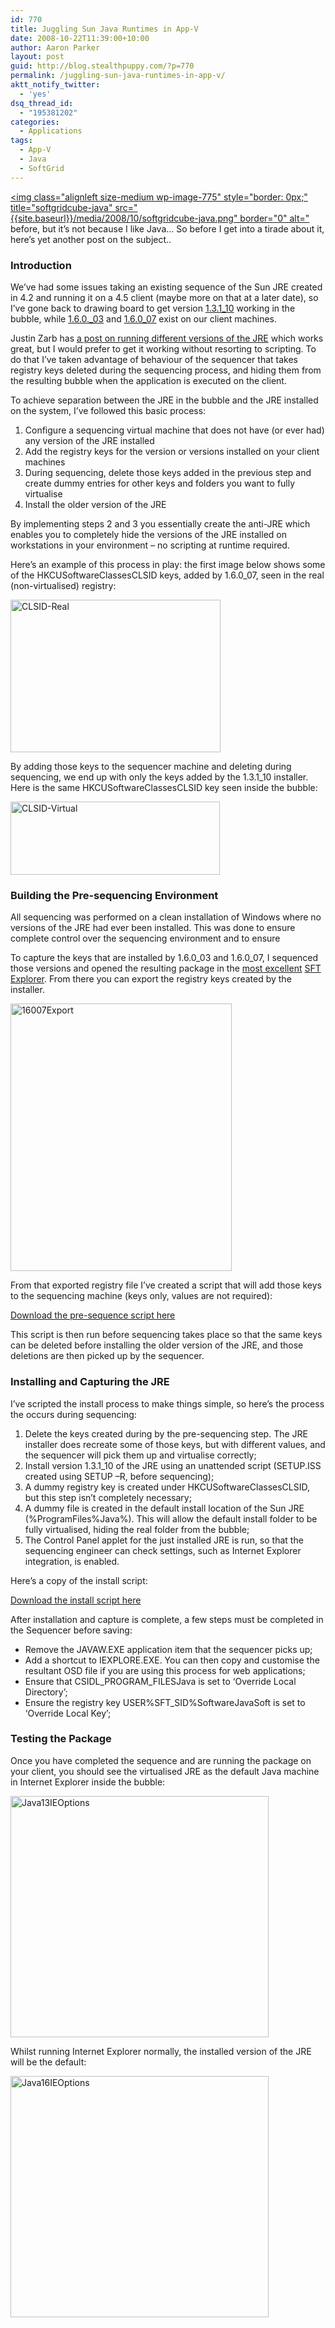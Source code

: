 ```yaml
---
id: 770
title: Juggling Sun Java Runtimes in App-V
date: 2008-10-22T11:39:00+10:00
author: Aaron Parker
layout: post
guid: http://blog.stealthpuppy.com/?p=770
permalink: /juggling-sun-java-runtimes-in-app-v/
aktt_notify_twitter:
  - 'yes'
dsq_thread_id:
  - "195381202"
categories:
  - Applications
tags:
  - App-V
  - Java
  - SoftGrid
---
```

[<img class="alignleft size-medium wp-image-775" style="border: 0px;" title="softgridcube-java" src="{{site.baseurl}}/media/2008/10/softgridcube-java.png" border="0" alt="]({{site.baseurl}}/terminal-server/presentation-server-and-the-sun-java-vm) before, but it’s not because I like Java... So before I get into a tirade about it, here’s yet another post on the subject..

### Introduction

We’ve had some issues taking an existing sequence of the Sun JRE created in 4.2 and running it on a 4.5 client (maybe more on that at a later date), so I’ve gone back to drawing board to get version [1.3.1_10](http://java.sun.com/products/archive/j2se/1.3.1_10/index.html) working in the bubble, while [1.6.0._03](http://java.sun.com/products/archive/j2se/6u3/index.html) and [1.6.0_07](http://javadl.sun.com/webapps/download/AutoDL?BundleId=23111) exist on our client machines.

Justin Zarb has [a post on running different versions of the JRE](http://blogs.technet.com/virtualworld/archive/2007/08/14/troubleshooting-softgrid-with-process-monitor.aspx) which works great, but I would prefer to get it working without resorting to scripting. To do that I’ve taken advantage of behaviour of the sequencer that takes registry keys deleted during the sequencing process, and hiding them from the resulting bubble when the application is executed on the client.

To achieve separation between the JRE in the bubble and the JRE installed on the system, I’ve followed this basic process:

  1. Configure a sequencing virtual machine that does not have (or ever had) any version of the JRE installed
  2. Add the registry keys for the version or versions installed on your client machines
  3. During sequencing, delete those keys added in the previous step and create dummy entries for other keys and folders you want to fully virtualise
  4. Install the older version of the JRE

By implementing steps 2 and 3 you essentially create the anti-JRE which enables you to completely hide the versions of the JRE installed on workstations in your environment – no scripting at runtime required.

Here’s an example of this process in play: the first image below shows some of the HKCUSoftwareClassesCLSID keys, added by 1.6.0_07, seen in the real (non-virtualised) registry:

<img style="border-top-width: 0px; display: inline; border-left-width: 0px; border-bottom-width: 0px; border-right-width: 0px" title="CLSID-Real" src="{{site.baseurl}}/media/2008/10/clsidreal.png" border="0" alt="CLSID-Real" width="336" height="244" /> 

By adding those keys to the sequencer machine and deleting during sequencing, we end up with only the keys added by the 1.3.1_10 installer. Here is the same HKCUSoftwareClassesCLSID key seen inside the bubble:

<img style="border-top-width: 0px; display: inline; border-left-width: 0px; border-bottom-width: 0px; border-right-width: 0px" title="CLSID-Virtual" src="{{site.baseurl}}/media/2008/10/clsidvirtual.png" border="0" alt="CLSID-Virtual" width="335" height="117" /> 

### Building the Pre-sequencing Environment

All sequencing was performed on a clean installation of Windows where no versions of the JRE had ever been installed. This was done to ensure complete control over the sequencing environment and to ensure

To capture the keys that are installed by 1.6.0\_03 and 1.6.0\_07, I sequenced those versions and opened the resulting package in the [most excellent](http://en.wikipedia.org/wiki/Bill_%26_Ted's_Excellent_Adventure) [SFT Explorer](http://www.virtualapp.net/sft-explorer.html). From there you can export the registry keys created by the installer.

<img style="border-top-width: 0px; display: inline; border-left-width: 0px; border-bottom-width: 0px; border-right-width: 0px" title="16007Export" src="{{site.baseurl}}/media/2008/10/16007export.png" border="0" alt="16007Export" width="354" height="428" /> 

From that exported registry file I’ve created a script that will add those keys to the sequencing machine (keys only, values are not required):

<p class="download">
  <a href="{{site.baseurl}}/media/2008/10/PRE-SEQUENCE.txt">Download the pre-sequence script here</a>
</p>

This script is then run before sequencing takes place so that the same keys can be deleted before installing the older version of the JRE, and those deletions are then picked up by the sequencer.

### Installing and Capturing the JRE

I’ve scripted the install process to make things simple, so here’s the process the occurs during sequencing:

  1. Delete the keys created during by the pre-sequencing step. The JRE installer does recreate some of those keys, but with different values, and the sequencer will pick them up and virtualise correctly;
  2. Install version 1.3.1_10 of the JRE using an unattended script (SETUP.ISS created using SETUP –R, before sequencing);
  3. A dummy registry key is created under HKCUSoftwareClassesCLSID, but this step isn’t completely necessary;
  4. A dummy file is created in the default install location of the Sun JRE (%ProgramFiles%Java%). This will allow the default install folder to be fully virtualised, hiding the real folder from the bubble;
  5. The Control Panel applet for the just installed JRE is run, so that the sequencing engineer can check settings, such as Internet Explorer integration, is enabled.

Here’s a copy of the install script:

<p class="download">
  <a href="{{site.baseurl}}/media/2008/10/INSTALL.txt">Download the install script here</a>
</p>

After installation and capture is complete, a few steps must be completed in the Sequencer before saving:

  * Remove the JAVAW.EXE application item that the sequencer picks up;
  * Add a shortcut to IEXPLORE.EXE. You can then copy and customise the resultant OSD file if you are using this process for web applications;
  * Ensure that CSIDL\_PROGRAM\_FILESJava is set to ‘Override Local Directory’;
  * Ensure the registry key USER%SFT_SID%SoftwareJavaSoft is set to ‘Override Local Key’;

### Testing the Package

Once you have completed the sequence and are running the package on your client, you should see the virtualised JRE as the default Java machine in Internet Explorer inside the bubble:

<img style="display: inline" title="Java13IEOptions" src="{{site.baseurl}}/media/2008/10/java13ieoptions.png" border="0" alt="Java13IEOptions" width="413" height="386" /> 

Whilst running Internet Explorer normally, the installed version of the JRE will be the default:

<img style="display: inline" title="Java16IEOptions" src="{{site.baseurl}}/media/2008/10/java16ieoptions.png" border="0" alt="Java16IEOptions" width="413" height="386" />